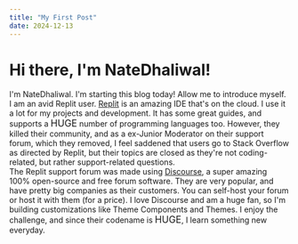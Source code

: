 ```yaml
---
title: "My First Post"
date: 2024-12-13
---
```


<h1>Hi there, I'm NateDhaliwal!</h1>

I'm NateDhaliwal. I'm starting this blog today! Allow me to introduce myself.
<br>
I am an avid Replit user. [Replit](https://replit.com) is an amazing IDE that's on the cloud. I use it a lot for my projects and development. It has some great guides, and supports a <big>HUGE</big> number of programming languages too. However, they killed their community, and as a ex-Junior Moderator on their support forum, which they removed, I feel saddened that users go to Stack Overflow as directed by Replit, but their topics are closed as they're not coding-related, but rather support-related questions.
<br>
The Replit support forum was made using [Discourse](https://discourse.org), a super amazing 100% open-source and free forum software. They are very popular, and have pretty big companies as their customers. You can self-host your forum or host it with them (for a price). I love Discourse and am a huge fan, so I'm building customizations like Theme Components and Themes. I enjoy the challenge, and since their codename is <big>HUGE</big>, I learn something new everyday.
